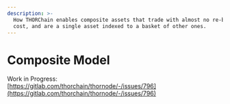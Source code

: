 ```yaml
---
description: >-
  How THORChain enables composite assets that trade with almost no re-balancing
  cost, and are a single asset indexed to a basket of other ones.
---
```


# Composite Model

Work in Progress:  
[https://gitlab.com/thorchain/thornode/-/issues/796](https://gitlab.com/thorchain/thornode/-/issues/796)

